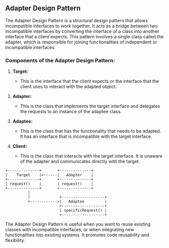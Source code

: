 ## Adapter Design Pattern
The Adapter Design Pattern is a structural design pattern that allows incompatible interfaces to work together. It acts as a bridge between two incompatible interfaces by converting the interface of a class into another interface that a client expects. This pattern involves a single class called the adapter, which is responsible for joining functionalities of independent or incompatible interfaces.

### Components of the Adapter Design Pattern:

1.  **Target:**
    
    -   This is the interface that the client expects or the interface that the client uses to interact with the adapted object.
2.  **Adapter:**
    
    -   This is the class that implements the target interface and delegates the requests to an instance of the adaptee class.
3.  **Adaptee:**
    
    -   This is the class that has the functionality that needs to be adapted. It has an interface that is incompatible with the target interface.
4.  **Client:**
    
    -   This is the class that interacts with the target interface. It is unaware of the adapter and communicates directly with the target.

```
+--------------+       +--------------+
|    Target    |<------|   Adapter    |
+--------------+       +--------------+
| request()    |       | request()    |
+--------------+       +--------------+
          |
          |             +-------------------+
          +------------>|   Adaptee         |
                        +-------------------+
                        | specificRequest() |
                        +-------------------+
```

The Adapter Design Pattern is useful when you want to reuse existing classes with incompatible interfaces, or when integrating new functionalities into existing systems. It promotes code reusability and flexibility.